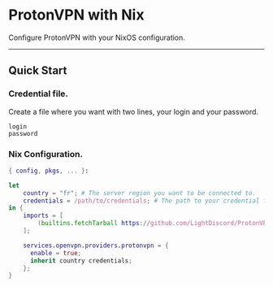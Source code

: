 # ProtonVPN with Nix

Configure ProtonVPN with your NixOS configuration.

---

## Quick Start

### Credential file.

Create a file where you want with two lines, your login and your password.

```
login
password
```

### Nix Configuration.

```nix
{ config, pkgs, ... }:

let
	country = "fr"; # The server region you want to be connected to.
	credentials = /path/to/credentials; # The path to your credential file.
in {
	imports = [
		(builtins.fetchTarball https://github.com/LightDiscord/ProtonVPN-Nix/archive/master.tar.gz)
	];

  	services.openvpn.providers.protonvpn = {
  	  enable = true;
  	  inherit country credentials;
  	};
}
```
